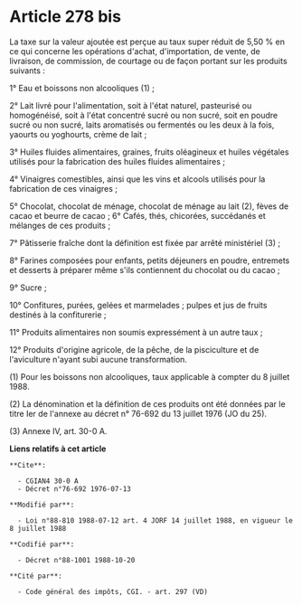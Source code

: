 # Article 278 bis

La taxe sur la valeur ajoutée est perçue au taux super réduit de 5,50 % en ce qui concerne les opérations d'achat,
d'importation, de vente, de livraison, de commission, de courtage ou de façon portant sur les produits suivants :

1° Eau et boissons non alcooliques (1) ;

2° Lait livré pour l'alimentation, soit à l'état naturel, pasteurisé ou homogénéisé, soit à l'état concentré sucré ou non
sucré, soit en poudre sucré ou non sucré, laits aromatisés ou fermentés ou les deux à la fois, yaourts ou yoghourts, crème de
lait ;

3° Huiles fluides alimentaires, graines, fruits oléagineux et huiles végétales utilisés pour la fabrication des huiles
fluides alimentaires ;

4° Vinaigres comestibles, ainsi que les vins et alcools utilisés pour la fabrication de ces vinaigres ;

5° Chocolat, chocolat de ménage, chocolat de ménage au lait (2), fèves de cacao et beurre de cacao ;    6° Cafés, thés,
chicorées, succédanés et mélanges de ces produits ;

7° Pâtisserie fraîche dont la définition est fixée par arrêté ministériel (3) ;

8° Farines composées pour enfants, petits déjeuners en poudre, entremets et desserts à préparer même s'ils contiennent du
chocolat ou du cacao ;

9° Sucre ;

10° Confitures, purées, gelées et marmelades ; pulpes et jus de fruits destinés à la confiturerie ;

11° Produits alimentaires non soumis expressément à un autre taux ;

12° Produits d'origine agricole, de la pêche, de la pisciculture et de l'aviculture n'ayant subi aucune transformation.

(1) Pour les boissons non alcooliques, taux applicable à  compter du 8 juillet 1988.

(2) La dénomination et la définition de ces produits ont été données par le titre Ier de l'annexe au décret n° 76-692 du 13
juillet 1976 (JO du 25).

(3) Annexe IV, art. 30-0 A.

**Liens relatifs à cet article**

	**Cite**:

	  - CGIAN4 30-0 A
	  - Décret n°76-692 1976-07-13

	**Modifié par**:

	  - Loi n°88-810 1988-07-12 art. 4 JORF 14 juillet 1988, en vigueur le 8 juillet 1988

	**Codifié par**:

	  - Décret n°88-1001 1988-10-20

	**Cité par**:

	  - Code général des impôts, CGI. - art. 297 (VD)
